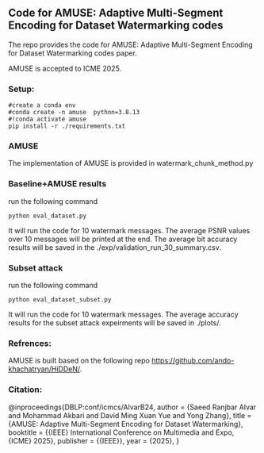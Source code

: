 ## Code for AMUSE: Adaptive Multi-Segment Encoding for Dataset Watermarking codes
The repo provides the code for AMUSE: Adaptive Multi-Segment Encoding for Dataset Watermarking codes paper. 

AMUSE is accepted to ICME 2025. 

### Setup: 
```
#create a conda env 
#conda create -n amuse  python=3.8.13
#!conda activate amuse
pip install -r ./requirements.txt
```
### AMUSE
The implementation of AMUSE is provided in watermark_chunk_method.py

### Baseline+AMUSE results
run the following command
```
python eval_dataset.py 
```
It will run the code for 10 watermark messages. The average PSNR values over 10 messages will be printed at the end. The average bit accuracy results will be saved in the ./exp/validation_run_30_summary.csv.


### Subset attack
run the following command
```
python eval_dataset_subset.py 
```
It will run the code for 10 watermark messages. The average accuracy results for the subset attack expeirments will be saved in ./plots/.

### Refrences: 
AMUSE is built based on the following repo https://github.com/ando-khachatryan/HiDDeN/.


### Citation: 
@inproceedings{DBLP:conf/icmcs/AlvarB24,
  author       = {Saeed Ranjbar Alvar and Mohammad Akbari and David Ming Xuan Yue and Yong Zhang},
  title        = {AMUSE: Adaptive Multi-Segment Encoding for
Dataset Watermarking},
  booktitle    = {{IEEE} International Conference on Multimedia and Expo, {ICME} 2025},
  publisher    = {{IEEE}},
  year         = {2025},
}



